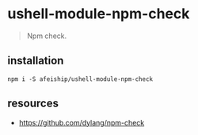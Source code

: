 # ushell-module-npm-check
> Npm check.

## installation
```shell
npm i -S afeiship/ushell-module-npm-check
```

## resources
- https://github.com/dylang/npm-check